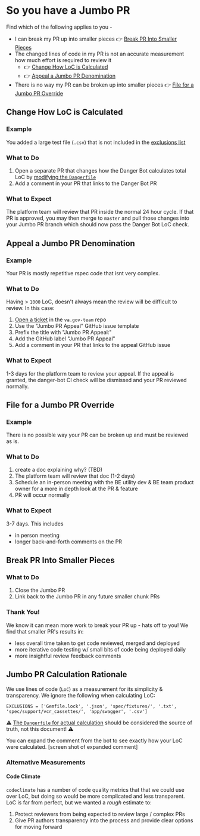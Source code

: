 # So you have a Jumbo PR

Find which of the following applies to you -

- I can break my PR up into smaller pieces :point_right: [Break PR Into Smaller Pieces](#break-pr-into-smaller-pieces)
- The changed lines of code in my PR is not an accurate measurement how much effort is required to review it 
    - :point_right: [Change How LoC is Calculated](#change-how-loc-is-calculated)
    - :point_right: [Appeal a Jumbo PR Denomination](#appeal-a-jumbo-pr-denomination)
- There is no way my PR can be broken up into smaller pieces :point_right: [File for a Jumbo PR Override](#file-for-a-jumbo-pr-override)


## Change How LoC is Calculated
### Example
You added a large test file (`.csv`) that is not included in the [exclusions list](#jumbo-pr-calculation-rationale)

### What to Do
1. Open a separate PR that changes how the Danger Bot calculates total LoC by [modifying the `Dangerfile`](https://github.com/department-of-veterans-affairs/vets-api/blob/master/Dangerfile)
2. Add a comment in your PR that links to the Danger Bot PR

### What to Expect
The platform team will review that PR inside the normal 24 hour cycle. If that PR is approved, you may then merge to `master` and pull those changes into your Jumbo PR branch which should now pass the Danger Bot LoC check.


## Appeal a Jumbo PR Denomination
### Example
Your PR is mostly repetitive rspec code that isnt very complex.

### What to Do
Having > `1000` LoC, doesn't always mean the review will be difficult to review. In this case:

1. [Open a ticket](https://github.com/department-of-veterans-affairs/va.gov-team/issues/new/choose) in the `va.gov-team` repo
2. Use the "Jumbo PR Appeal" GitHub issue template
3. Prefix the title with "Jumbo PR Appeal:"
4. Add the GitHub label "Jumbo PR Appeal"
5. Add a comment in your PR that links to the appeal GitHub issue

### What to Expect
1-3 days for the platform team to review your appeal. If the appeal is granted, the danger-bot CI check will be dismissed and your PR reviewed normally.


## File for a Jumbo PR Override

### Example
There is no possible way your PR can be broken up and must be reviewed as is.

### What to Do

1. create a doc explaining why? (TBD)
2. The platform team will review that doc (1-2 days)
3. Schedule an in-person meeting with the BE utility dev & BE team product owner for a more in depth look at the PR & feature
4. PR will occur normally

### What to Expect
3-7 days. This includes

- in person meeting
- longer back-and-forth comments on the PR


## Break PR Into Smaller Pieces

### What to Do
1. Close the Jumbo PR
2. Link back to the Jumbo PR in any future smaller chunk PRs

### Thank You!

We know it can mean more work to break your PR up - hats off to you! We find that smaller PR's results in:

- less overall time taken to get code reviewed, merged and deployed
- more iterative code testing w/ small bits of code being deployed daily
- more insightful review feedback comments


## Jumbo PR Calculation Rationale

We use lines of code (`LoC`) as a measurement for its simplicity & transparency. We ignore the following when calculating LoC:

```
EXCLUSIONS = ['Gemfile.lock', '.json', 'spec/fixtures/', '.txt', 'spec/support/vcr_cassettes/', 'app/swagger', '.csv']
```
:warning: [The `Dangerfile` for actual calculation](https://github.com/department-of-veterans-affairs/vets-api/blob/master/Dangerfile) should be considered the source of truth, not this document! :warning:

You can expand the comment from the bot to see exactly how your LoC were calculated.
[screen shot of expanded comment]


### Alternative Measurements
#### Code Climate

`codeclimate` has a number of code quality metrics that that we could use over LoC, but doing so would be more complicated and less transparent. LoC is far from perfect, but we wanted a _rough_ estimate to:

1. Protect reviewers from being expected to review large / complex PRs
2. Give PR authors transparency into the process and provide clear options for moving forward
